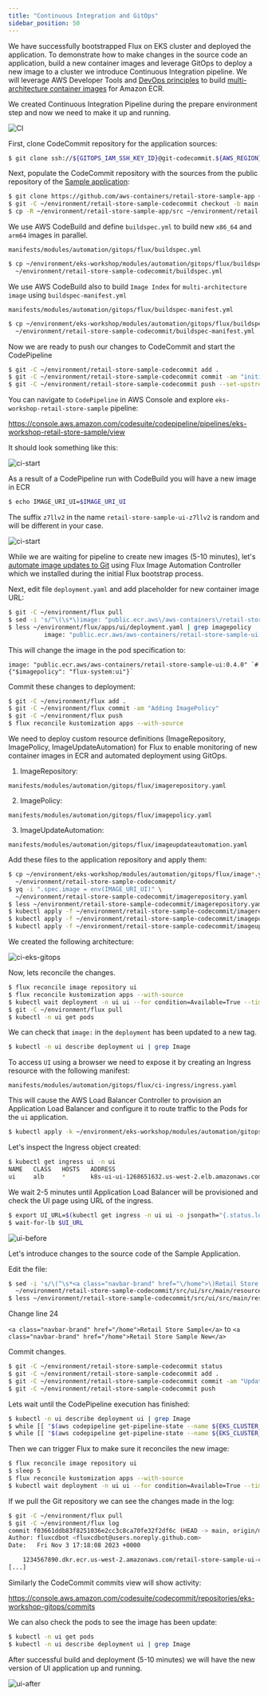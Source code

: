 ```yaml
---
title: "Continuous Integration and GitOps"
sidebar_position: 50
---
```


We have successfully bootstrapped Flux on EKS cluster and deployed the application. To demonstrate how to make changes in the source code an application, build a new container images and leverage GitOps to deploy a new image to a cluster we introduce Continuous Integration pipeline. We will leverage AWS Developer Tools and [DevOps principles](https://aws.amazon.com/devops/what-is-devops/) to build [multi-architecture container images](https://aws.amazon.com/blogs/containers/introducing-multi-architecture-container-images-for-amazon-ecr/) for Amazon ECR.

We created Continuous Integration Pipeline during the prepare environment step and now we need to make it up and running.

![CI](assets/ci-multi-arch.png)

First, clone CodeCommit repository for the application sources:

```bash
$ git clone ssh://${GITOPS_IAM_SSH_KEY_ID}@git-codecommit.${AWS_REGION}.amazonaws.com/v1/repos/${EKS_CLUSTER_NAME}-retail-store-sample ~/environment/retail-store-sample-codecommit
```

Next, populate the CodeCommit repository with the sources from the public repository of the [Sample application](https://github.com/aws-containers/retail-store-sample-app):

```bash
$ git clone https://github.com/aws-containers/retail-store-sample-app ~/environment/retail-store-sample-app
$ git -C ~/environment/retail-store-sample-codecommit checkout -b main
$ cp -R ~/environment/retail-store-sample-app/src ~/environment/retail-store-sample-codecommit
```

We use AWS CodeBuild and define `buildspec.yml` to build new `x86_64` and `arm64` images in parallel.

```file
manifests/modules/automation/gitops/flux/buildspec.yml
```

```bash
$ cp ~/environment/eks-workshop/modules/automation/gitops/flux/buildspec.yml \
  ~/environment/retail-store-sample-codecommit/buildspec.yml
```

We use AWS CodeBuild also to build `Image Index` for `multi-architecture image` using `buildspec-manifest.yml`

```file
manifests/modules/automation/gitops/flux/buildspec-manifest.yml
```

```bash
$ cp ~/environment/eks-workshop/modules/automation/gitops/flux/buildspec-manifest.yml \
  ~/environment/retail-store-sample-codecommit/buildspec-manifest.yml
```

Now we are ready to push our changes to CodeCommit and start the CodePipeline

```bash
$ git -C ~/environment/retail-store-sample-codecommit add .
$ git -C ~/environment/retail-store-sample-codecommit commit -am "initial commit"
$ git -C ~/environment/retail-store-sample-codecommit push --set-upstream origin main
```

You can navigate to `CodePipeline` in AWS Console and explore `eks-workshop-retail-store-sample` pipeline:

https://console.aws.amazon.com/codesuite/codepipeline/pipelines/eks-workshop-retail-store-sample/view

It should look something like this:

![ci-start](assets/ci-start.png)

As a result of a CodePipeline run with CodeBuild you will have a new image in ECR

```bash
$ echo IMAGE_URI_UI=$IMAGE_URI_UI
```

The suffix `z7llv2` in the name `retail-store-sample-ui-z7llv2` is random and will be different in your case.

![ci-start](assets/ecr.png)

While we are waiting for pipeline to create new images (5-10 minutes), let's [automate image updates to Git](https://fluxcd.io/flux/guides/image-update/) using Flux Image Automation Controller which we installed during the initial Flux bootstrap process.

Next, edit file `deployment.yaml` and add placeholder for new container image URL:

```bash
$ git -C ~/environment/flux pull
$ sed -i 's/^\(\s*\)image: "public.ecr.aws\/aws-containers\/retail-store-sample-ui:0.4.0"/\1image: "public.ecr.aws\/aws-containers\/retail-store-sample-ui:0.4.0" # {"$imagepolicy": "flux-system:ui"}/' ~/environment/flux/apps/ui/deployment.yaml
$ less ~/environment/flux/apps/ui/deployment.yaml | grep imagepolicy
          image: "public.ecr.aws/aws-containers/retail-store-sample-ui:0.4.0" # {"$imagepolicy": "flux-system:ui"}
```

This will change the image in the pod specification to:

```text
image: "public.ecr.aws/aws-containers/retail-store-sample-ui:0.4.0" `# {"$imagepolicy": "flux-system:ui"}`
```

Commit these changes to deployment:

```bash
$ git -C ~/environment/flux add .
$ git -C ~/environment/flux commit -am "Adding ImagePolicy"
$ git -C ~/environment/flux push
$ flux reconcile kustomization apps --with-source
```

We need to deploy custom resource definitions (ImageRepository, ImagePolicy, ImageUpdateAutomation) for Flux to enable monitoring of new container images in ECR and automated deployment using GitOps.

1. ImageRepository:

```file
manifests/modules/automation/gitops/flux/imagerepository.yaml
```

2. ImagePolicy:

```file
manifests/modules/automation/gitops/flux/imagepolicy.yaml
```

3. ImageUpdateAutomation:

```file
manifests/modules/automation/gitops/flux/imageupdateautomation.yaml
```

Add these files to the application repository and apply them:

```bash
$ cp ~/environment/eks-workshop/modules/automation/gitops/flux/image*.yaml \
  ~/environment/retail-store-sample-codecommit/
$ yq -i ".spec.image = env(IMAGE_URI_UI)" \
  ~/environment/retail-store-sample-codecommit/imagerepository.yaml
$ less ~/environment/retail-store-sample-codecommit/imagerepository.yaml | grep image:
$ kubectl apply -f ~/environment/retail-store-sample-codecommit/imagerepository.yaml
$ kubectl apply -f ~/environment/retail-store-sample-codecommit/imagepolicy.yaml
$ kubectl apply -f ~/environment/retail-store-sample-codecommit/imageupdateautomation.yaml
```

We created the following architecture:

![ci-eks-gitops](assets/ci-eks-gitops.png)

Now, lets reconcile the changes.

```bash
$ flux reconcile image repository ui
$ flux reconcile kustomization apps --with-source
$ kubectl wait deployment -n ui ui --for condition=Available=True --timeout=120s
$ git -C ~/environment/flux pull
$ kubectl -n ui get pods
```

We can check that `image:` in the `deployment` has been updated to a new tag.

```bash
$ kubectl -n ui describe deployment ui | grep Image
```

To access `UI` using a browser we need to expose it by creating an Ingress resource with the following manifest:

```file
manifests/modules/automation/gitops/flux/ci-ingress/ingress.yaml
```

This will cause the AWS Load Balancer Controller to provision an Application Load Balancer and configure it to route traffic to the Pods for the `ui` application.

```bash timeout=180 wait=10
$ kubectl apply -k ~/environment/eks-workshop/modules/automation/gitops/flux/ci-ingress
```

Let's inspect the Ingress object created:

```bash
$ kubectl get ingress ui -n ui
NAME   CLASS   HOSTS   ADDRESS                                            PORTS   AGE
ui     alb     *       k8s-ui-ui-1268651632.us-west-2.elb.amazonaws.com   80      15s
```

We wait 2-5 minutes until Application Load Balancer will be provisioned and check the UI page using URL of the ingress.

```bash timeout=300
$ export UI_URL=$(kubectl get ingress -n ui ui -o jsonpath="{.status.loadBalancer.ingress[*].hostname}{'\n'}")
$ wait-for-lb $UI_URL
```

![ui-before](assets/ui-before.png)

Let's introduce changes to the source code of the Sample Application.

Edit the file:

```bash
$ sed -i 's/\(^\s*<a class="navbar-brand" href="\/home">\)Retail Store Sample/\1Retail Store Sample New/' \
  ~/environment/retail-store-sample-codecommit/src/ui/src/main/resources/templates/fragments/layout.html
$ less ~/environment/retail-store-sample-codecommit/src/ui/src/main/resources/templates/fragments/layout.html | grep New
```

Change line 24

`<a class="navbar-brand" href="/home">Retail Store Sample</a>` to `<a class="navbar-brand" href="/home">Retail Store Sample New</a>`

Commit changes.

```bash wait=30
$ git -C ~/environment/retail-store-sample-codecommit status
$ git -C ~/environment/retail-store-sample-codecommit add .
$ git -C ~/environment/retail-store-sample-codecommit commit -am "Update UI src"
$ git -C ~/environment/retail-store-sample-codecommit push
```

Lets wait until the CodePipeline execution has finished:

```bash timeout=900 wait=30
$ kubectl -n ui describe deployment ui | grep Image
$ while [[ "$(aws codepipeline get-pipeline-state --name ${EKS_CLUSTER_NAME}-retail-store-sample --query 'stageStates[1].actionStates[0].latestExecution.status' --output text)" != "InProgress" ]]; do echo "Waiting for pipeline to start ..."; sleep 10; done && echo "Pipeline started."
$ while [[ "$(aws codepipeline get-pipeline-state --name ${EKS_CLUSTER_NAME}-retail-store-sample --query 'stageStates[1].actionStates[2].latestExecution.status' --output text)" != "Succeeded" ]]; do echo "Waiting for pipeline to reach 'Succeeded' state ..."; sleep 10; done && echo "Pipeline has reached the 'Succeeded' state."
```

Then we can trigger Flux to make sure it reconciles the new image:

```bash
$ flux reconcile image repository ui
$ sleep 5
$ flux reconcile kustomization apps --with-source
$ kubectl wait deployment -n ui ui --for condition=Available=True --timeout=120s
```

If we pull the Git repository we can see the changes made in the log:

```bash
$ git -C ~/environment/flux pull
$ git -C ~/environment/flux log
commit f03661ddb83f8251036e2cc3c8ca70fe32f2df6c (HEAD -> main, origin/main, origin/HEAD)
Author: fluxcdbot <fluxcdbot@users.noreply.github.com>
Date:   Fri Nov 3 17:18:08 2023 +0000

    1234567890.dkr.ecr.us-west-2.amazonaws.com/retail-store-sample-ui-c5nmqe:i20231103171720-ac8730e8
[...]
```

Similarly the CodeCommit commits view will show activity:

https://console.aws.amazon.com/codesuite/codecommit/repositories/eks-workshop-gitops/commits

We can also check the pods to see the image has been update:

```bash
$ kubectl -n ui get pods
$ kubectl -n ui describe deployment ui | grep Image
```

After successful build and deployment (5-10 minutes) we will have the new version of UI application up and running.

![ui-after](assets/ui-after.png)
